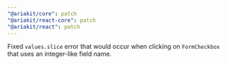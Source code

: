 ```yaml
---
"@ariakit/core": patch
"@ariakit/react-core": patch
"@ariakit/react": patch
---
```


Fixed `values.slice` error that would occur when clicking on `FormCheckbox` that uses an integer-like field name.
